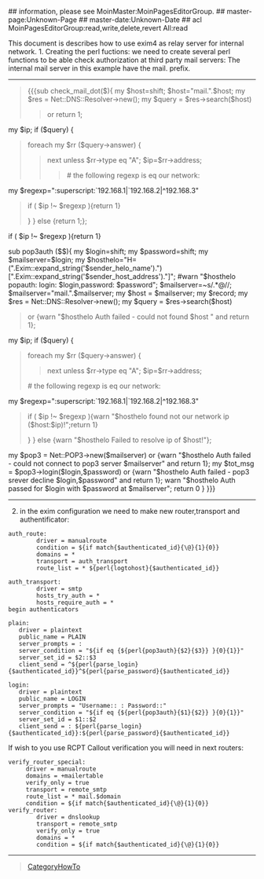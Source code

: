 \#\# information, please see MoinMaster:MoinPagesEditorGroup. \#\#
master-page:Unknown-Page \#\# master-date:Unknown-Date \#\# acl
MoinPagesEditorGroup:read,write,delete,revert All:read

This document is describes how to use exim4 as relay server for internal
network. 1. Creating the perl fuctions: we need to create several perl
functions to be able check authorization at third party mail servers:
The internal mail server in this example have the mail. prefix.

* * * * *

> {{{sub check\_mail\_dot(\$){ my \$host=shift; \$host="mail.".\$host;
> my \$res = Net::DNS::Resolver-\>new(); my \$query =
> \$res-\>search(\$host)
>
> > or return 1;

my \$ip; if (\$query) {

> foreach my \$rr (\$query-\>answer) {
>
> > next unless \$rr-\>type eq "A"; \$ip=\$rr-\>address;
> >
> > > \# the following regexp is eq our network:

my \$regexp=":superscript:\`192.168.1|\`192.168.2|\^192.168.3"

> if ( \$ip !\~ \$regexp ){return 1}
>
> } } else {return 1;};

if ( \$ip !\~ \$regexp ){return 1}

sub pop3auth (\$\$){ my \$login=shift; my \$password=shift; my
\$mailserver=\$login; my
\$hosthelo="H=(".Exim::expand\_string('\$sender\_helo\_name').")
[".Exim::expand\_string('\$sender\_host\_address')."]"; \#warn
"\$hosthelo popauth: login: \$login,password: \$password";
\$mailserver=\~s/.\*@//; \$mailserver="mail.".\$mailserver; my \$host =
\$mailserver; my \$record; my \$res = Net::DNS::Resolver-\>new(); my
\$query = \$res-\>search(\$host)

> or {warn "\$hosthelo Auth failed - could not found \$host " and return
> 1};

my \$ip; if (\$query) {

> foreach my \$rr (\$query-\>answer) {
>
> > next unless \$rr-\>type eq "A"; \$ip=\$rr-\>address;
>
> \# the following regexp is eq our network:

my \$regexp=":superscript:\`192.168.1|\`192.168.2|\^192.168.3"

> if ( \$ip !\~ \$regexp ){warn "\$hosthelo found not our network ip
> (\$host:\$ip)!";return 1}
>
> } } else {warn "\$hosthelo Failed to resolve ip of \$host!"};

my \$pop3 = Net::POP3-\>new(\$mailserver) or {warn "\$hosthelo Auth
failed - could not connect to pop3 server \$mailserver" and return 1};
my \$tot\_msg = \$pop3-\>login(\$login,\$password) or {warn "\$hosthelo
Auth failed - pop3 srever decline \$login,\$password" and return 1};
warn "\$hosthelo Auth passed for \$login with \$password at
\$mailserver"; return 0 } }}}

* * * * *

2.  in the exim configuration we need to make new router,transport and
    authentificator:

<!-- -->

    auth_route:
            driver = manualroute
            condition = ${if match{$authenticated_id}{\@}{1}{0}}
            domains = *
            transport = auth_transport
            route_list = * ${perl{logtohost}{$authenticated_id}}

    auth_transport:
            driver = smtp
            hosts_try_auth = *
            hosts_require_auth = *
    begin authenticators

    plain:
       driver = plaintext
       public_name = PLAIN
       server_prompts = :
       server_condition = "${if eq {${perl{pop3auth}{$2}{$3}} }{0}{1}}"
       server_set_id = $2::$3
       client_send = ^${perl{parse_login}{$authenticated_id}}^${perl{parse_password}{$authenticated_id}}

    login:
       driver = plaintext
       public_name = LOGIN
       server_prompts = "Username:: : Password::"
       server_condition = "${if eq {${perl{pop3auth}{$1}{$2}} }{0}{1}}"
       server_set_id = $1::$2
       client_send = : ${perl{parse_login}{$authenticated_id}}:${perl{parse_password}{$authenticated_id}}

If wish to you use RCPT Callout verification you will need in next
routers:

    verify_router_special:
         driver = manualroute
         domains = +mailertable
         verify_only = true
         transport = remote_smtp
         route_list = * mail.$domain
         condition = ${if match{$authenticated_id}{\@}{1}{0}}
    verify_router:
            driver = dnslookup
            transport = remote_smtp
            verify_only = true
            domains = *
            condition = ${if match{$authenticated_id}{\@}{1}{0}}

* * * * *

> [CategoryHowTo](CategoryHowTo)
